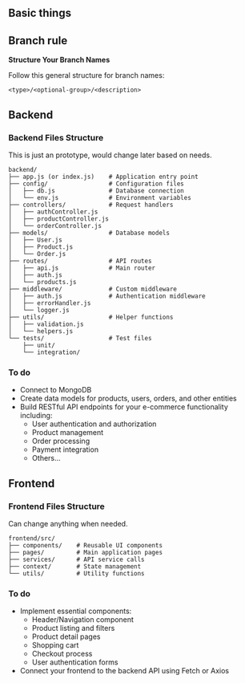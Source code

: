 ## Basic things
## Branch rule
**Structure Your Branch Names**

Follow this general structure for branch names:
```
<type>/<optional-group>/<description>
```
## **Backend**
### **Backend Files Structure**
This is just an prototype, would change later based on needs.
```
backend/
├── app.js (or index.js)    # Application entry point
├── config/                 # Configuration files
│   ├── db.js               # Database connection
│   └── env.js              # Environment variables
├── controllers/            # Request handlers
│   ├── authController.js
│   ├── productController.js
│   └── orderController.js
├── models/                 # Database models
│   ├── User.js
│   ├── Product.js
│   └── Order.js
├── routes/                 # API routes
│   ├── api.js              # Main router
│   ├── auth.js
│   └── products.js
├── middleware/             # Custom middleware
│   ├── auth.js             # Authentication middleware
│   ├── errorHandler.js
│   └── logger.js
├── utils/                  # Helper functions
│   ├── validation.js
│   └── helpers.js
└── tests/                  # Test files
    ├── unit/
    └── integration/

```
### **To do**
- Connect to MongoDB
- Create data models for products, users, orders, and other entities
- Build RESTful API endpoints for your e-commerce functionality including:
    - User authentication and authorization
    - Product management
    - Order processing
    - Payment integration
    - Others...
## Frontend
### Frontend Files Structure
Can change anything when needed.
```
frontend/src/
├── components/    # Reusable UI components
├── pages/         # Main application pages
├── services/      # API service calls
├── context/       # State management
└── utils/         # Utility functions
```
### **To do**
- Implement essential components:
    - Header/Navigation component
    - Product listing and filters
    - Product detail pages
    - Shopping cart
    - Checkout process
    - User authentication forms
- Connect your frontend to the backend API using Fetch or Axios
